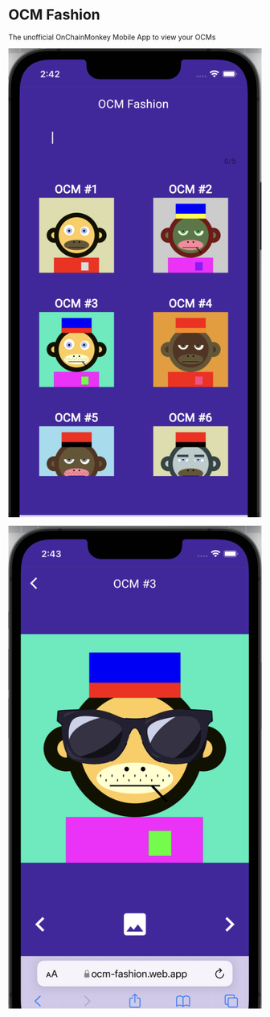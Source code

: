 # OCM Fashion
The unofficial OnChainMonkey Mobile App to view your OCMs


![Screenshot 1](screenshots/screenshot-1.png)

![Screenshot 2](screenshots/screenshot-2.png)
